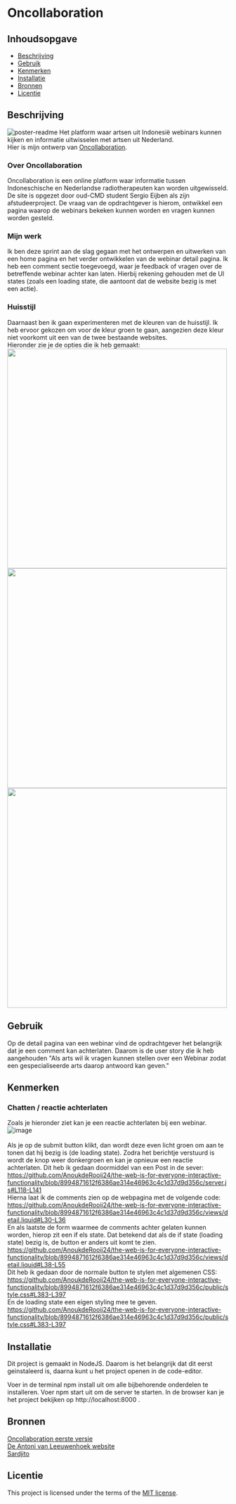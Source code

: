 # Oncollaboration
<!-- Ontwerp en maak voor een opdrachtgever een interactieve toepassing die voor iedereen toegankelijk is
De instructie vind je in: [INSTRUCTIONS.md](https://github.com/fdnd-task/the-web-is-for-everyone-interactive-functionality/blob/main/docs/INSTRUCTIONS.md) -->

## Inhoudsopgave

  * [Beschrijving](#beschrijving)
  * [Gebruik](#gebruik)
  * [Kenmerken](#kenmerken)
  * [Installatie](#installatie)
  * [Bronnen](#bronnen)
  * [Licentie](#licentie)

## Beschrijving
<!-- Bij Beschrijving staat kort beschreven wat voor project het is en wat je hebt gemaakt -->
<!-- Voeg een mooie poster visual of video toe 📸 -->
<!-- Voeg een link toe naar GitHub Pages 🌐-->
![poster-readme](https://github.com/user-attachments/assets/a20323f6-0fd7-4d11-946c-1902ee96cc62)
Het platform waar artsen uit Indonesië webinars kunnen kijken en informatie uitwisselen met artsen uit Nederland. <br>
Hier is mijn ontwerp van [Oncollaboration](https://the-web-is-for-everyone-interactive-f5t9.onrender.com/).

### Over Oncollaboration
Oncollaboration is een online platform waar informatie tussen Indoneschische en Nederlandse radiotherapeuten kan worden uitgewisseld. De site is opgezet door oud-CMD student Sergio Eijben als zijn afstudeerproject. De vraag van de opdrachtgever is hierom, ontwikkel een pagina waarop de webinars bekeken kunnen worden en vragen kunnen worden gesteld.

### Mijn werk
Ik ben deze sprint aan de slag gegaan met het ontwerpen en uitwerken van een home pagina en het verder ontwikkelen van de webinar detail pagina. Ik heb een comment sectie toegevoegd, waar je feedback of vragen over de betreffende webinar achter kan laten. Hierbij rekening gehouden met de UI states (zoals een loading state, die aantoont dat de website bezig is met een actie).

### Huisstijl
Daarnaast ben ik gaan experimenteren met de kleuren van de huisstijl. Ik heb ervoor gekozen om voor de kleur groen te gaan, aangezien deze kleur niet voorkomt uit een van de twee bestaande websites. <br>
Hieronder zie je de opties die ik heb gemaakt: <br>
<img src="https://github.com/user-attachments/assets/78ba4985-804b-4828-9836-c391c82c0cfd" width="500">
<img src="https://github.com/user-attachments/assets/6311cfd7-f4c1-4051-9d09-252de35ec945" width="500">
<img src="https://github.com/user-attachments/assets/6d0294ca-de85-4a32-b9c8-e2f49e86e387" width="500">


## Gebruik
<!-- Bij Gebruik staat de user story, hoe het werkt en wat je er mee kan. -->
Op de detail pagina van een webinar vind de opdrachtgever het belangrijk dat je een comment kan achterlaten. Daarom is de user story die ik heb aangehouden "Als arts wil ik vragen kunnen stellen over een Webinar zodat een gespecialiseerde arts daarop antwoord kan geven." 



## Kenmerken
<!-- Bij Kenmerken staat welke technieken zijn gebruikt en hoe. Wat is de HTML structuur? Wat zijn de belangrijkste dingen in CSS? Wat is er met JS gedaan en hoe? Misschien heb je iets met NodeJS gedaan, of heb je een framework of library gebruikt? -->

### Chatten / reactie achterlaten
Zoals je hieronder ziet kan je een reactie achterlaten bij een webinar. 
![image](https://github.com/user-attachments/assets/63f633d6-36bb-4db1-a49d-ed8d6331a8b2) <br>
<br>
Als je op de submit button klikt, dan wordt deze even licht groen om aan te tonen dat hij bezig is (de loading state). Zodra het berichtje verstuurd is wordt de knop weer donkergroen en kan je opnieuw een reactie achterlaten.
Dit heb ik gedaan doormiddel van een Post in de sever: <br>
https://github.com/AnoukdeRooij24/the-web-is-for-everyone-interactive-functionality/blob/8994871612f6386ae314e46963c4c1d37d9d356c/server.js#L118-L141 <br>
Hierna laat ik de comments zien op de webpagina met de volgende code: <br>
https://github.com/AnoukdeRooij24/the-web-is-for-everyone-interactive-functionality/blob/8994871612f6386ae314e46963c4c1d37d9d356c/views/detail.liquid#L30-L36 <br>
En als laatste de form waarmee de comments achter gelaten kunnen worden, hierop zit een if els state. Dat betekend dat als de if state (loading state) bezig is, de button er anders uit komt te zien. <br>
https://github.com/AnoukdeRooij24/the-web-is-for-everyone-interactive-functionality/blob/8994871612f6386ae314e46963c4c1d37d9d356c/views/detail.liquid#L38-L55 <br>
Dit heb ik gedaan door de normale button te stylen met algemenen CSS: <br>
https://github.com/AnoukdeRooij24/the-web-is-for-everyone-interactive-functionality/blob/8994871612f6386ae314e46963c4c1d37d9d356c/public/style.css#L383-L397 <br>
En de loading state een eigen styling mee te geven. <br>
https://github.com/AnoukdeRooij24/the-web-is-for-everyone-interactive-functionality/blob/8994871612f6386ae314e46963c4c1d37d9d356c/public/style.css#L383-L397

## Installatie
<!-- Bij Installatie staat hoe een andere developer aan jouw repo kan werken -->
Dit project is gemaakt in NodeJS. Daarom is het belangrijk dat dit eerst geinstaleerd is, daarna kunt u het project openen in de code-editor.

Voer in de terminal npm install uit om alle bijbehorende onderdelen te installeren.
Voer npm start uit om de server te starten.
In de browser kan je het project bekijken op http://localhost:8000 .

## Bronnen
[Oncollaboration eerste versie](https://oncollaboration.agency.fdnd.nl/) <br>
[De Antoni van Leeuwenhoek website](https://avlfoundation.nl/) <br>
[Sardjito](https://sardjito.co.id/)


## Licentie

This project is licensed under the terms of the [MIT license](./LICENSE).
